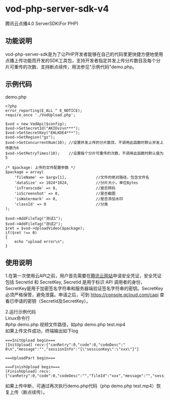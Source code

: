 # vod-php-server-sdk-v4
腾讯云点播4.0 ServerSDK(For PHP)

## 功能说明
vod-php-server-sdk是为了让PHP开发者能够在自己的代码里更快捷方便地使用点播上传功能而开发的SDK工具包，支持开发者指定并发上传分片数目及每个分片可重传的次数、支持断点续传，用法参见"示例代码"demo.php。

## 示例代码
demo.php
```
<?php
error_reporting(E_ALL ^ E_NOTICE);
require_once './VodUpload.php';

$vod = new VodApi($config);
$vod->SetSecretId("AKIDvzvn***");
$vod->SetSecretKey("EHLKDE4***");
$vod->SetRegion("gz");
$vod->SetConcurrentNum(10); //设置并发上传的分片数目，不调用此函数时默认并发上传数为6
$vod->SetRetryTimes(10);    //设置每个分片可重传的次数，不调用此函数时默认值为5

/* $package: 上传的文件配置参数 */
$package = array(
    'fileName' => $argv[1],             //文件的绝对路径，包含文件名
    'dataSize' => 1024*1024,            //分片大小，单位Bytes
    'isTranscode' => 0,                 //是否转码
    'isScreenshot' => 0,                //是否截图
    'isWatermark' => 0,                 //是否添加水印
	'classId' => 0						//分类
);

$vod->AddFileTag("测试1");
$vod->AddFileTag("测试2");
$ret = $vod->UploadVideo($package);
if($ret !== 0)
{
    echo "upload error\n";
}
```

## 使用说明
1.在第一次使用云API之前，用户首先需要在[腾讯云网站](https://www.qcloud.com/document/product/266/1969#1.-.E7.94.B3.E8.AF.B7.E5.AE.89.E5.85.A8.E5.87.AD.E8.AF.81)申请安全凭证，安全凭证包括 SecretId 和 SecretKey, SecretId 是用于标识 API 调用者的身份，SecretKey是用于加密签名字符串和服务器端验证签名字符串的密钥。SecretKey 必须严格保管，避免泄露。申请之后，可到 https://console.qcloud.com/capi 查看已申请的密钥（SecretId及SecretKey）。

2.运行示例代码  
Linux命令行  
\#php demo.php 视频文件路径，如php demo.php test.mp4  
如果上传文件成功，终端输出如下log  
```
===InitUpload begin===
[InitUpload] recv:{"canRetry":0,"code":0,"codeDesc":" 0\n","message":"","sessionInfo":"{\"sessionKey\":\"xxx\"}"}

===UploadPart begin===

===FinishUpload begin===
[FinishUpload] recv:{"canRetry":0,"code":0,"codeDesc":"","fileId":"xxx","message":"","sessionInfo":"","url":"http:\/\/xxx.vod2.myqcloud.com\/vodxxx\/xxx\/f0.mp4"}
```
如果上传中断，可通过再次执行demo.php代码（php demo.php test.mp4）恢复上传（断点续传）。
